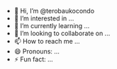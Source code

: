 - 👋 Hi, I’m @terobaukocondo
- 👀 I’m interested in ...
- 🌱 I’m currently learning ...
- 💞️ I’m looking to collaborate on ...
- 📫 How to reach me ...
- 😄 Pronouns: ...
- ⚡ Fun fact: ...

<!---
terobaukocondo/terobaukocondo is a ✨ special ✨ repository because its `README.md` (this file) appears on your GitHub profile.
You can click the Preview link to take a look at your changes.
--->
